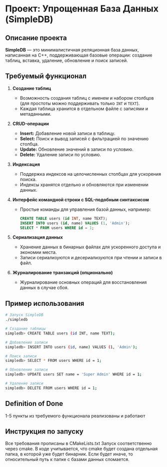 # Проект: Упрощенная База Данных (SimpleDB)

## Описание проекта
**SimpleDB** — это минималистичная реляционная база данных, написанная на С++, поддерживающая базовые операции: создание таблиц, вставка, удаление, обновление и поиск записей. 

## Требуемый функционал
1. **Создание таблиц**
   - Возможность создания таблиц с именем и набором столбцов (для простоты можно поддерживать только `INT` и `TEXT`).
   - Каждая таблица хранится в отдельном файле с записями и метаданными.

2. **CRUD-операции**
   - **Insert:** Добавление новой записи в таблицу.
   - **Select:** Поиск и вывод записей с фильтрацией по значению столбца.
   - **Update:** Обновление значений в записи по условию.
   - **Delete:** Удаление записи по условию.

3. **Индексация**
   - Поддержка индексов на целочисленных столбцах для ускорения поиска.
   - Индексы хранятся отдельно и обновляются при изменении данных.

4. **Интерфейс командной строки с SQL-подобным синтаксисом**
   - Простые команды для управления базой данных, например:
     ```sql
     CREATE TABLE users (id INT, name TEXT);
     INSERT INTO users (id, name) VALUES (1, 'Admin');
     SELECT * FROM users WHERE id = 1;
     ```

5. **Сериализация данных**
   - Хранение данных в бинарных файлах для ускоренного доступа и экономии места.
   - Записи сериализуются и десериализуются при чтении и записи в файл.

6. **Журналирование транзакций (опционально)**
   - Журналирование основных операций для восстановления данных в случае сбоя.

## Пример использования
```bash
# Запуск SimpleDB
./simpledb

# Создание таблицы
simpledb> CREATE TABLE users (id INT, name TEXT);

# Добавление записи
simpledb> INSERT INTO users (id, name) VALUES (1, 'Admin');

# Поиск записи
simpledb> SELECT * FROM users WHERE id = 1;

# Обновление записи
simpledb> UPDATE users SET name = 'Super Admin' WHERE id = 1;

# Удаление записи
simpledb> DELETE FROM users WHERE id = 1;
```

## Definition of Done
1-5 пункты из требуемого функционала реализованы и работают

## Инструкция по запуску
Все требования прописаны в CMakeLists.txt
Запуск соответственно через cmake. 
В коде учитывается, что cmake будет создана отдельная папка, в которой уже будет бинарник. Если будет иначе, то относительный путь к папке с базами данных сломается.


